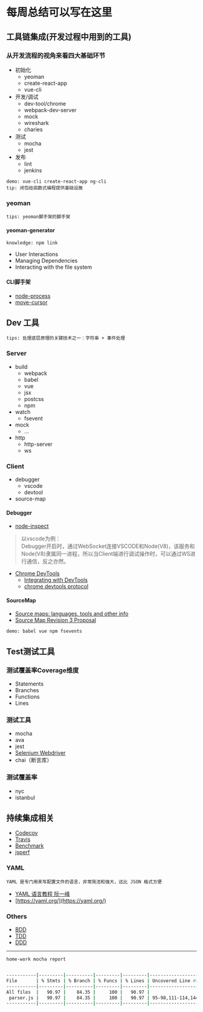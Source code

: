 # 每周总结可以写在这里

## 工具链集成(开发过程中用到的工具)

### 从开发流程的视角来看四大基础环节
- 初始化
  + yeoman
  + create-react-app
  + vue-cli
- 开发/调试
  + dev-tool/chrome
  + webpack-dev-server
  + mock
  + wireshark
  + charies
- 测试
  + mocha
  + jest
- 发布
  + lint
  + jenkins

`demo: vue-cli create-react-app ng-cli`  
`tip: 闭包给函数式编程提供基础设施`

### yeoman
`tips: yeoman脚手架的脚手架`
#### yeoman-generator 
`knowledge: npm link `
- User Interactions
- Managing Dependencies
- Interacting with the file system

#### CLI脚手架
- [node-process](https://nodejs.org/dist/latest-v12.x/docs/api/process.html#process_process_stdin)
- [move-cursor](https://stackoverflow.com/questions/10585683/how-do-you-edit-existing-text-and-move-the-cursor-around-in-the-terminal/10830168)

## Dev 工具
`tips: 处理底层原理的关键技术之一：字符串 + 事件处理 `
### Server
- build
  + webpack
  + babel
  + vue
  + jsx
  + postcss
  + npm
- watch
  + fsevent
- mock
  + ...
- http
  + http-server
  + ws

### Client
- debugger
  + vscode
  + devtool
- source-map

#### Debugger
- [node-inspect](https://nodejs.org/en/docs/guides/debugging-getting-started/)
> 以vscode为例：   
Debugger开启时，通过WebSocket连接VSCODE和Node(V8)，该服务和Node(V8)隶属同一进程，所以当Client端进行调试操作时，可以通过WS进行通信，反之亦然。

- [Chrome DevTools](https://developers.google.com/web/tools/chrome-devtools)
  + [Integrating with DevTools](https://developer.chrome.com/devtools/docs/integrating)
  + [chrome devtools protocol](https://github.com/ChromeDevTools/devtools-protocol)

#### SourceMap
- [Source maps: languages, tools and other info](https://github.com/ryanseddon/source-map/wiki/Source-maps:-languages,-tools-and-other-info)
- [Source Map Revision 3 Proposal](https://docs.google.com/document/d/1U1RGAehQwRypUTovF1KRlpiOFze0b-_2gc6fAH0KY0k/preview#)

`demo: babel vue npm fsevents`


## Test测试工具

### 测试覆盖率Coverage维度
- Statements
- Branches
- Functions
- Lines

### 测试工具
- mocha
- ava
- jest
- [Selenium Webdriver](https://wizardforcel.gitbooks.io/selenium-doc/content/official-site/introduction.html)
- chai（断言库）

### 测试覆盖率
- nyc
- istanbul

## 持续集成相关
- [Codecov](https://docs.codecov.io/docs/supported-languages)
- [Travis](https://docs.travis-ci.com/user/tutorial/)
- [Benchmark](https://benchmarkjs.com/)
- [jsperf](https://jsperf.com/)

### YAML
`YAML 是专门用来写配置文件的语言，非常简洁和强大，远比 JSON 格式方便`
- [YAML 语言教程 阮一峰](https://www.ruanyifeng.com/blog/2016/07/yaml.html)
- [https://yaml.org/](https://yaml.org/)

### Others
- [BDD](https://en.wikipedia.org/wiki/Behavior-driven_development)
- [TDD](https://en.wikipedia.org/wiki/Test-driven_development)
- [DDD](https://en.wikipedia.org/wiki/Domain-driven_design)

---- 
`home-work mocha report`  
```bash

-----------|---------|----------|---------|---------|-------------------------------------------
File       | % Stmts | % Branch | % Funcs | % Lines | Uncovered Line #s                         
-----------|---------|----------|---------|---------|-------------------------------------------
All files  |   90.97 |    84.35 |     100 |   90.97 |                                           
 parser.js |   90.97 |    84.35 |     100 |   90.97 | 95-98,111-114,144,168,187,234,255,271-274 
-----------|---------|----------|---------|---------|-------------------------------------------
```

